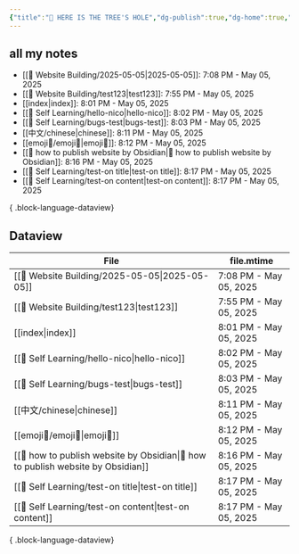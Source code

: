 ```yaml
---
{"title":"🌲 HERE IS THE TREE'S HOLE","dg-publish":true,"dg-home":true,"tags":["DigitalGarden","obsidian","self_learing","website_design","gardenEntry"],"permalink":"/index/","dgPassFrontmatter":true,"noteIcon":"","created":"2025-05-04T16:52:57.499+08:00","updated":"2025-05-05T20:01:26.196+08:00"}
---
```


## all my notes
- [[🔌 Website Building/2025-05-05\|2025-05-05]]: 7:08 PM - May 05, 2025
- [[🔌 Website Building/test123\|test123]]: 7:55 PM - May 05, 2025
- [[index\|index]]: 8:01 PM - May 05, 2025
- [[💪 Self Learning/hello-nico\|hello-nico]]: 8:02 PM - May 05, 2025
- [[💪 Self Learning/bugs-test\|bugs-test]]: 8:03 PM - May 05, 2025
- [[中文/chinese\|chinese]]: 8:11 PM - May 05, 2025
- [[emoji💪/emoji💪\|emoji💪]]: 8:12 PM - May 05, 2025
- [[🔖 how to publish website by Obsidian\|🔖 how to publish website by Obsidian]]: 8:16 PM - May 05, 2025
- [[💪 Self Learning/test-on title\|test-on title]]: 8:17 PM - May 05, 2025
- [[💪 Self Learning/test-on content\|test-on content]]: 8:17 PM - May 05, 2025

{ .block-language-dataview}


## Dataview
| File                                                                                | file.mtime             |
| ----------------------------------------------------------------------------------- | ---------------------- |
| [[🔌 Website Building/2025-05-05\|2025-05-05]]                                   | 7:08 PM - May 05, 2025 |
| [[🔌 Website Building/test123\|test123]]                                         | 7:55 PM - May 05, 2025 |
| [[index\|index]]                                                                 | 8:01 PM - May 05, 2025 |
| [[💪 Self Learning/hello-nico\|hello-nico]]                                      | 8:02 PM - May 05, 2025 |
| [[💪 Self Learning/bugs-test\|bugs-test]]                                        | 8:03 PM - May 05, 2025 |
| [[中文/chinese\|chinese]]                                                          | 8:11 PM - May 05, 2025 |
| [[emoji💪/emoji💪\|emoji💪]]                                                     | 8:12 PM - May 05, 2025 |
| [[🔖 how to publish website by Obsidian\|🔖 how to publish website by Obsidian]] | 8:16 PM - May 05, 2025 |
| [[💪 Self Learning/test-on title\|test-on title]]                                | 8:17 PM - May 05, 2025 |
| [[💪 Self Learning/test-on content\|test-on content]]                            | 8:17 PM - May 05, 2025 |

{ .block-language-dataview}

